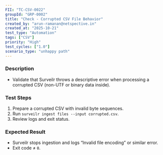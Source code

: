 ```yaml
---
FII: "TC-CSV-0022"
groupId: "GRP-0002"
title: "Check - Corrupted CSV File Behavior"
created_by: "arun-ramanan@netspective.in"
created_at: "2025-10-21"
test_type: "Automation"
tags: ["CSV"]
priority: "High"
test_cycles: ["1.0"]
scenario_type: "unhappy path"
---
```


### Description
- Validate that Surveilr throws a descriptive error when processing a corrupted CSV (non-UTF or binary data inside).

### Test Steps
1. Prepare a corrupted CSV with invalid byte sequences.  
2. Run `surveilr ingest files --input corrupted.csv`.  
3. Review logs and exit status.  

### Expected Result
- Surveilr stops ingestion and logs “Invalid file encoding” or similar error.  
- Exit code ≠ `0`.
